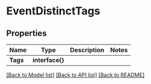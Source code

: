 # EventDistinctTags

## Properties

Name | Type | Description | Notes
------------ | ------------- | ------------- | -------------
**Tags** | **interface{}** |  | 

[[Back to Model list]](../README.md#documentation-for-models) [[Back to API list]](../README.md#documentation-for-api-endpoints) [[Back to README]](../README.md)


